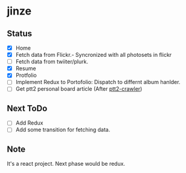 # jinze

## Status 
 - [x] Home
 - [x] Fetch data from Flickr.- Syncronized with all photosets in flickr
 - [ ] Fetch data from twiiter/plurk.
 - [x] Resume
 - [x] Protfolio
 - [ ] Implement Redux to Portofolio: Dispatch to differnt album hanlder.
 - [ ] Get ptt2 personal board article (After [ptt2-crawler](https://github.com/dearparanoid/ptt2-crawler/tree/master/src))
 
## Next ToDo
 - [ ] Add Redux
 - [ ] Add some transition for fetching data.
 
## Note

 It's a react project. Next phase would be redux.
 
